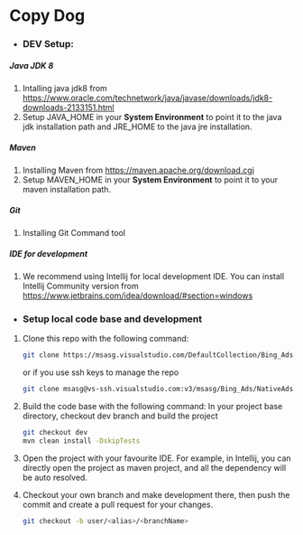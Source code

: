 # Copy Dog

- ### DEV Setup:



##### Java JDK 8

1. Intalling java jdk8 from <https://www.oracle.com/technetwork/java/javase/downloads/jdk8-downloads-2133151.html> 
2. Setup JAVA_HOME in your **System Environment** to point it to the java jdk installation path and JRE_HOME to the java jre installation.

##### Maven

1. Installing Maven from <https://maven.apache.org/download.cgi>
2. Setup MAVEN_HOME in your **System Environment** to point it to your maven installation path.

##### Git
1. Installing Git Command tool

##### IDE for development

1. We recommend using Intellij for local development IDE. You can install Intellij Community version from <https://www.jetbrains.com/idea/download/#section=windows>

- ### Setup local code base and development

1. Clone this repo with the following command:

   ```bash
   git clone https://msasg.visualstudio.com/DefaultCollection/Bing_Ads/_git/NativeAds_Spark
   ```

   or if you use ssh keys to manage the repo

   ```bash
   git clone msasg@vs-ssh.visualstudio.com:v3/msasg/Bing_Ads/NativeAds_Spark
   ```

2. Build the code base with the following command:
   In your project base directory, checkout dev branch and build the project

   ```bash
   git checkout dev
   mvn clean install -DskipTests
   ```

3. Open the project with your favourite IDE. For example, in Intellij, you can directly open the project as maven project, and all the dependency will be auto resolved.

4. Checkout your own branch and make development there, then push the commit and create a pull request for your changes.

   ```bash
   git checkout -b user/<alias>/<branchName>
   ```

